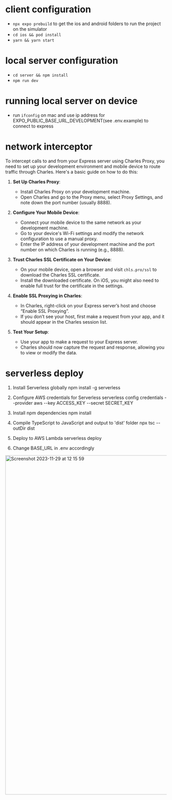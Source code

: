 # client configuration

- ```npx expo prebuild``` to get the ios and android folders to run the project on the simulator
- ```cd ios && pod install```
- ```yarn && yarn start```

# local server configuration

- ```cd server && npm install```
- ```npm run dev```

# running local server on device

- run ```ifconfig``` on mac and use ip address for EXPO_PUBLIC_BASE_URL_DEVELOPMENT(see .env.example) to connect to express

# network interceptor

To intercept calls to and from your Express server using Charles Proxy, you need to set up your development environment and mobile device to route traffic through Charles. Here's a basic guide on how to do this:

1. **Set Up Charles Proxy**:
   - Install Charles Proxy on your development machine.
   - Open Charles and go to the Proxy menu, select Proxy Settings, and note down the port number (usually 8888).

2. **Configure Your Mobile Device**:
   - Connect your mobile device to the same network as your development machine.
   - Go to your device's Wi-Fi settings and modify the network configuration to use a manual proxy.
   - Enter the IP address of your development machine and the port number on which Charles is running (e.g., 8888).

3. **Trust Charles SSL Certificate on Your Device**:
   - On your mobile device, open a browser and visit `chls.pro/ssl` to download the Charles SSL certificate.
   - Install the downloaded certificate. On iOS, you might also need to enable full trust for the certificate in the settings.

4. **Enable SSL Proxying in Charles**:
   - In Charles, right-click on your Express server’s host and choose “Enable SSL Proxying”.
   - If you don’t see your host, first make a request from your app, and it should appear in the Charles session list.

5. **Test Your Setup**:
   - Use your app to make a request to your Express server.
   - Charles should now capture the request and response, allowing you to view or modify the data.

# serverless deploy

1. Install Serverless globally
npm install -g serverless

2. Configure AWS credentials for Serverless
serverless config credentials --provider aws --key ACCESS_KEY --secret SECRET_KEY

3. Install npm dependencies
npm install

4. Compile TypeScript to JavaScript and output to 'dist' folder
npx tsc --outDir dist

5. Deploy to AWS Lambda
serverless deploy

6. Change BASE_URL in .env accordingly

<img width="1060" alt="Screenshot 2023-11-29 at 12 15 59" src="https://github.com/dancomanlive/react-query-offline/assets/16872821/c94bfc19-f6ff-4148-953b-45ee8fed15d2">
